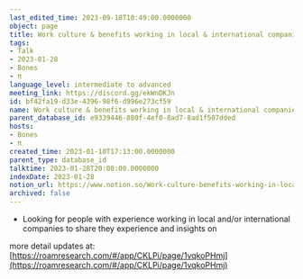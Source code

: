```yaml
---
last_edited_time: 2023-09-18T10:49:00.0000000
object: page
title: Work culture & benefits working in local & international companies
tags:
- Talk
- 2023-01-28
- Bones
- π
language_level: intermediate to advanced
meeting_link: https://discord.gg/ekWnDKJn
id: bf42fa19-d33e-4396-98f6-d996e273cf59
name: Work culture & benefits working in local & international companies
parent_database_id: e9339446-880f-4ef0-8ad7-8ad1f507dded
hosts:
- Bones
- π
created_time: 2023-01-10T17:13:00.0000000
parent_type: database_id
talktime: 2023-01-28T20:00:00.0000000
indexDate: 2023-01-28
notion_url: https://www.notion.so/Work-culture-benefits-working-in-local-international-companies-bf42fa19d33e439698f6d996e273cf59
archived: false
---
```


   - Looking for people with experience working in local and/or international companies to share they experience and insights on

more detail updates at:
[https://roamresearch.com/#/app/CKLPi/page/1vqkoPHmj](https://roamresearch.com/#/app/CKLPi/page/1vqkoPHmj)

























